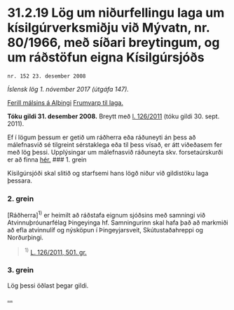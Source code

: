 # 31.2.19 Lög um niðurfellingu laga um kísilgúrverksmiðju við Mývatn, nr. 80/1966, með síðari breytingum, og um ráðstöfun eigna Kísilgúrsjóðs

`nr. 152 23. desember 2008`

_Íslensk lög 1. nóvember 2017 (útgáfa 147)._

[Ferill málsins á Alþingi](https://www.althingi.is/thingstorf/thingmalalistar-eftir-thingum/ferill/?ltg=136&mnr=169)
[Frumvarp til laga.](https://www.althingi.is/altext/136/s/0204.html)

**Tóku gildi 31. desember 2008.**
Breytt með
[l. 126/2011](https://althingi.is/altext/stjt/2011.126.html) (tóku gildi 30. sept. 2011).

Ef í lögum þessum er getið um ráðherra eða ráðuneyti án þess að málefnasvið sé tilgreint sérstaklega eða til þess vísað, er átt viðeðasem fer með lög þessi. Upplýsingar um málefnasvið ráðuneyta skv. forsetaúrskurði er að finna [hér.](2017015.md) ### 1. grein

Kísilgúrsjóði skal slitið og starfsemi hans lögð niður við gildistöku laga þessara.

### 2. grein

[Ráðherra]<sup>1)</sup> er heimilt að ráðstafa eignum sjóðsins með samningi við Atvinnuþróunarfélag Þingeyinga hf. Samningurinn skal hafa það að markmiði að efla atvinnulíf og nýsköpun í Þingeyjarsveit, Skútustaðahreppi og Norðurþingi.

> <sup>1)</sup> [L. 126/2011, 501. gr.](https://althingi.is/altext/stjt/2011.126.html)

### 3. grein

Lög þessi öðlast þegar gildi.

[…](https://www.althingi.is/lagasafn/leidbeiningar/)
